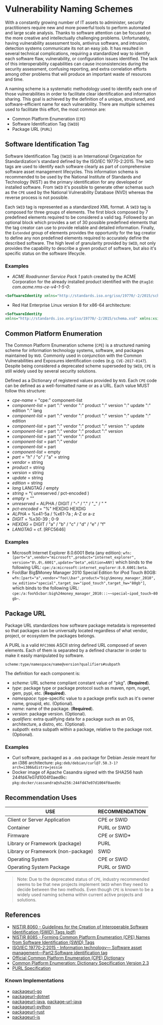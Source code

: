 # Vulnerability Naming Schemes

With a constantly growing number of IT assets to administer, security practitioners require new and more powerful tools to perform automated and large scale analysis. Thanks to software attention can be focused on the more creative and intellectually challenging problems. Unfortunately, having vulnerability assessment tools, antivirus software, and intrusion detection systems communicate its not an easy job. It has resulted in several technical complications, requiring a standardized way to identify each software flaw, vulnerability, or configuration issues identified. The lack of this interoperability capabilities can cause inconsistencies during the security assessment, confusing reporting, and extra correlation efforts among other problems that will produce an important waste of resources and time.

A naming scheme is a systematic methodology used to identify each one of those vulnerabilities in order to facilitate clear identification and information sharing. This goal is achieved by the definition of a unique, structured, and software-efficient name for each vulnerability. There are multiple schemes used to facilitate this effort, the most common are:

- Common Platform Enumeration (`CPE`)
- Software Identification Tag (`SWID`)
- Package URL (`PURL`)

## Software Identification Tag

Software Identification Tag (`SWID`) is an International Organization for Standardization's standard defined by the ISO/IEC 19770-2:2015. The `SWID` tags are used to identify each software clearly as part of comprehensive software asset management lifecycles. This information schema is recommended to be used by the National Institute of Standards and Technology (NIST) as the primary identification for any developed or installed software. From `SWID` it's possible to generate other schemas such as the `CPE` used by the National Vulnerability Database (NVD) whereas the reverse process is not possible.

Each `SWID` tag is represented as a standardized XML format. A `SWID` tag is composed for three groups of elements. The first block composed by 7 predefined elements required to be considered a valid tag. Followed by an optional block which provides a set of 30 possible predefined elements that the tag creator can use to provide reliable and detailed information. Finally, the `Extended` group of elements provides the opportunity for the tag creator to define any non predefined elements required to accurately define the described software. The high level of granularity provided by `SWID`, not only provides the capability to describe a given product of software, but also it's specific status on the software lifecycle.

### Examples

- _ACME Roadrunner Service Pack 1_ patch created by the ACME Corporation for the already installed product identified with the `@tagId`: _com.acme.rms-ce-v4-1-5-0_:

```xml
<SoftwareIdentity xmlns="http://standards.iso.org/iso/19770/-2/2015/schema.xsd" name="ACME Roadrunner Service Pack 1" tagId="com.acme.rms-ce-sp1-v1-0-0" patch="true" version="1.0.0"><Entity name="The ACME Corporation" regid="acme.com" role="tagCreator softwareCreator"/><Link rel="patches" href="swid:com.acme.rms-ce-v4-1-5-0"> ...</SoftwareIdentity>
```

- Red Hat Enterprise Linux version 8 for x86-64 architecture:

```xml
<SoftwareIdentity
xmlns="http://standards.iso.org/iso/19770/-2/2015/schema.xsd" xmlns:xsi="http://www.w3.org/2001/XMLSchema-instance" xsi:schemaLocation="http://standards.iso.org/iso/19770/-2/2015/schema.xsd http://standards.iso.org/iso/19770/-2/2015-current/schema.xsd" xml:lang="en-US" name="Red Hat Enterprise Linux" tagId="com.redhat.RHEL-8-x86_64" tagVersion="1" version="8" versionScheme="multipartnumeric" media="(OS:linux)">
```

## Common Platform Enumeration

The Common Platform Enumeration scheme (`CPE`) is a structured naming scheme for information technology systems, software, and packages maintained by `NVD`. Commonly used in conjunction with the Common Vulnerabilities and Exposures identification codes (e.g. `CVE-2017-0147`). Despite being considered a deprecated scheme superseded by `SWID`, `CPE` is still widely used by several security solutions.

Defined as a Dictionary of registered values provided by `NVD`. Each `CPE` code can be defined as a well-formatted name or as a URL. Each value MUST follow this structure:

- _cpe-name_ = "cpe:" component-list
- _component-list_ = part ":" vendor ":" product ":" version ":" update ":" edition ":" lang
- _component-list_ = part ":" vendor ":" product ":" version ":" update ":" edition
- _component-list_ = part ":" vendor ":" product ":" version ":" update
- _component-list_ = part ":" vendor ":" product ":" version
- _component-list_ = part ":" vendor ":" product
- _component-list_ = part ":" vendor
- _component-list_ = part
- _component-list_ = empty
- _part_ = "h" / "o" / "a" = string
- _vendor_ = string
- _product_ = string
- _version_ = string
- _update_ = string
- _edition_ = string
- _lang_ LANGTAG / empty
- _string_ = *( unreserved / pct-encoded )
- _empty_ = ""
- _unreserved_ = ALPHA / DIGIT / "-" / "." / "_" / " ̃"
- _pct-encoded_ = "%" HEXDIG HEXDIG
- _ALPHA_ = %x41-5a / %x61-7a ; A-Z or a-z
- _DIGIT_ = %x30-39 ; 0-9
- _HEXDIG_ = DIGIT / "a" / "b" / "c" / "d" / "e" / "f"
- _LANGTAG_ = cf. [RFC5646]

### Examples

- Microsoft Internet Explorer 8.0.6001 Beta (any edition): `wfn:[part="a",vendor="microsoft",product="internet_explorer", version="8\.0\.6001",update="beta",edition=ANY]` which binds to the following URL: `cpe:/a:microsoft:internet_explorer:8.0.6001:beta`.
- Foo\Bar Big$Money Manager 2010 Special Edition for iPod Touch 80GB: `wfn:[part="a",vendor="foo\\bar",product="big\$money_manager_2010", sw_edition="special",target_sw="ipod_touch",target_hw="80gb"]`, which binds to the following URL: `cpe:/a:foo%5cbar:big%24money_manager_2010:::~~special~ipod_touch~80gb~`.

## Package URL

Package URL standardizes how software package metadata is represented so that packages can be universally located regardless of what vendor, project, or ecosystem the packages belongs.

A PURL is a valid `RFC3986` ASCII string defined URL composed of seven elements. Each of them is separated by a defined character in order to make it easily manipulated by software.

`scheme:type/namespace/name@version?qualifiers#subpath`

The definition for each component is:

- _scheme_: URL scheme compliant constant value of "pkg". (**Required**).
- _type_: package type or package protocol such as maven, npm, nuget, gem, pypi, etc. (**Required**).
- _namespace_: type-specific value to a package prefix such as it's owner name, groupid, etc. (Optional).
- _name_: name of the package. (**Required**).
- _version_: package version. (Optional).
- _qualifiers_: extra qualifying data for a package such as an OS, architecture, a distro, etc. (Optional).
- _subpath_: extra subpath within a package, relative to the package root. (Optional).

### Examples

- Curl software, packaged as a `.deb` package for Debian Jessie meant for an i386 architecture: `pkg:deb/debian/curl@7.50.3-1?arch=i386&distro=jessie`
- Docker image of Apache Casandra signed with the SHA256 hash 244fd47e07d1004f0aed9c: `pkg:docker/cassandra@sha256:244fd47e07d1004f0aed9c`

## Recommendation Uses

| USE  | RECOMMENDATION  |
|---|---|
| Client or Server Application | CPE or SWID |
| Container | PURL or SWID |
| Firmware | CPE or SWID* |
| Library or Framework (package) | PURL |
| Library or Framework (non-package) | SWID |
| Operating System | CPE or SWID |
| Operating System Package | PURL or SWID |

> Note: Due to the deprecated status of `CPE`, industry recommended seems to be that new projects implement `SWID` when they need to decide between the two methods. Even though `CPE` is known to be a widely used naming schema within current active projects and solutions.

## References

- [NISTIR 8060 - Guidelines for the Creation of Interoperable Software Identification (SWID) Tags (pdf)](https://nvlpubs.nist.gov/nistpubs/ir/2016/NIST.IR.8060.pdf)
- [NISTIR 8085 - Forming Common Platform Enumeration (CPE) Names from Software Identification (SWID) Tags](https://csrc.nist.gov/CSRC/media/Publications/nistir/8085/draft/documents/nistir_8085_draft.pdf)
- [ISO/IEC 19770-2:2015 - Information technology— Software asset management—Part2:Software identification tag](https://www.iso.org/standard/65666.html)
- [Official Common Platform Enumeration (CPE) Dictionary](https://nvd.nist.gov/products/cpe)
- [Common Platform Enumeration: Dictionary Specification Version 2.3](https://csrc.nist.gov/publications/detail/nistir/7697/final)
- [PURL Specification](https://github.com/package-url/purl-spec)

### Known Implementations

- [packageurl-go](https://github.com/package-url/packageurl-go)
- [packageurl-dotnet](https://github.com/package-url/packageurl-dotnet)
- [packageurl-java](https://github.com/package-url/packageurl-java), [package-url-java](https://github.com/sonatype/package-url-java)
- [packageurl-python](https://github.com/package-url/packageurl-python)
- [packageurl-rust](https://github.com/package-url/packageurl-rs)
- [packageurl-js](https://github.com/package-url/packageurl-js)
